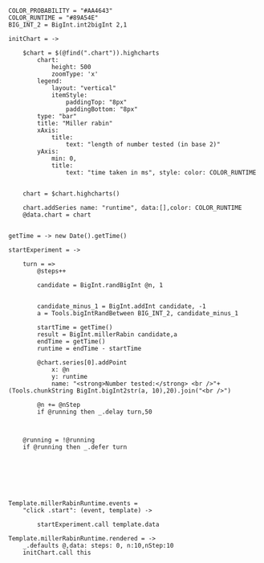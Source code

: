 
	COLOR_PROBABILITY = "#AA4643"
	COLOR_RUNTIME = "#89A54E"
	BIG_INT_2 = BigInt.int2bigInt 2,1

	initChart = ->

		$chart = $(@find(".chart")).highcharts
			chart:
				height: 500
				zoomType: 'x'
			legend:
				layout: "vertical"
				itemStyle:
					paddingTop: "8px"
					paddingBottom: "8px"
			type: "bar"
			title: "Miller rabin"
			xAxis:
				title:
					text: "length of number tested (in base 2)"
			yAxis: 
				min: 0, 
				title: 
					text: "time taken in ms", style: color: COLOR_RUNTIME
				
					
		chart = $chart.highcharts()

		chart.addSeries name: "runtime", data:[],color: COLOR_RUNTIME
		@data.chart = chart
	

	getTime = -> new Date().getTime()

	startExperiment = ->

		turn = =>
			@steps++
			
			candidate = BigInt.randBigInt @n, 1


			candidate_minus_1 = BigInt.addInt candidate, -1
			a = Tools.bigIntRandBetween BIG_INT_2, candidate_minus_1
		
			startTime = getTime()
			result = BigInt.millerRabin candidate,a
			endTime = getTime()
			runtime = endTime - startTime
		
			@chart.series[0].addPoint 
				x: @n 
				y: runtime 
				name: "<strong>Number tested:</strong> <br />"+(Tools.chunkString BigInt.bigInt2str(a, 10),20).join("<br />")

			@n += @nStep
			if @running then _.delay turn,50
			


		@running = !@running
		if @running then _.defer turn
		

		



	
	Template.millerRabinRuntime.events = 
		"click .start": (event, template) ->
			
			startExperiment.call template.data

	Template.millerRabinRuntime.rendered = ->
		_.defaults @,data: steps: 0, n:10,nStep:10
		initChart.call this


